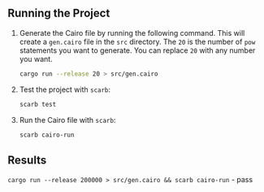 ## Running the Project

1. Generate the Cairo file by running the following command. This will create a `gen.cairo` file in the `src` directory. The `20` is the number of `pow` statements you want to generate. You can replace `20` with any number you want.

    ```bash
    cargo run --release 20 > src/gen.cairo
    ```

2. Test the project with `scarb`:

    ```bash
    scarb test
    ```

3. Run the Cairo file with `scarb`:

    ```bash
    scarb cairo-run
    ```

## Results
`cargo run --release 200000 > src/gen.cairo && scarb cairo-run` - pass
